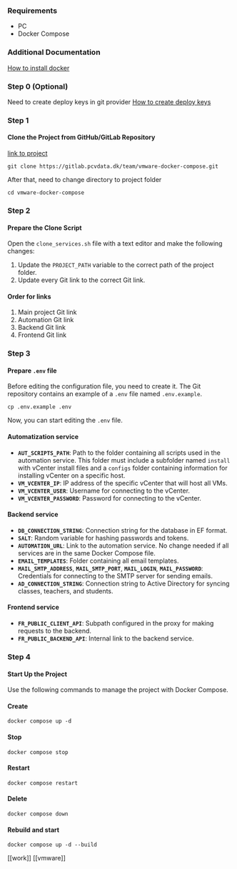 ### Requirements
- PC
- Docker Compose

### Additional Documentation
[How to install docker](https://docs.docker.com/engine/install/)

### Step 0 (Optional)
Need to create deploy keys in git provider
[How to create deploy keys](https://docs.github.com/en/authentication/connecting-to-github-with-ssh/managing-deploy-keys)

### Step 1
#### Clone the Project from GitHub/GitLab Repository
[link to project](https://gitlab.pcvdata.dk/team/vmware-docker-compose.git)

```shell
git clone https://gitlab.pcvdata.dk/team/vmware-docker-compose.git
```

After that, need to change directory to project folder
```shell
cd vmware-docker-compose
```

### Step 2
#### Prepare the Clone Script
Open the `clone_services.sh` file with a text editor and make the following changes:
1. Update the `PROJECT_PATH` variable to the correct path of the project folder.
2. Update every Git link to the correct Git link.

#### Order for links
1. Main project Git link
2. Automation Git link
3. Backend Git link
4. Frontend Git link

### Step 3
#### Prepare `.env` file
Before editing the configuration file, you need to create it. The Git repository contains an example of a `.env` file named `.env.example`.
```shell
cp .env.example .env
```

Now, you can start editing the `.env` file.
#### Automatization service
- **`AUT_SCRIPTS_PATH`**: Path to the folder containing all scripts used in the automation service. This folder must include a subfolder named `install` with vCenter install files and a `configs` folder containing information for installing vCenter on a specific host.
- **`VM_VCENTER_IP`**: IP address of the specific vCenter that will host all VMs.
- **`VM_VCENTER_USER`**: Username for connecting to the vCenter.
- **`VM_VCENTER_PASSWORD`**: Password for connecting to the vCenter.

#### Backend service
- **`DB_CONNECTION_STRING`**: Connection string for the database in EF format.
- **`SALT`**: Random variable for hashing passwords and tokens.
- **`AUTOMATION_URL`**: Link to the automation service. No change needed if all services are in the same Docker Compose file.
- **`EMAIL_TEMPLATES`**: Folder containing all email templates.
- **`MAIL_SMTP_ADDRESS`**, **`MAIL_SMTP_PORT`**, **`MAIL_LOGIN`**, **`MAIL_PASSWORD`**: Credentials for connecting to the SMTP server for sending emails.
- **`AD_CONNECTION_STRING`**: Connection string to Active Directory for syncing classes, teachers, and students.

#### Frontend service
- **`FR_PUBLIC_CLIENT_API`**: Subpath configured in the proxy for making requests to the backend.
- **`FR_PUBLIC_BACKEND_API`**: Internal link to the backend service.

### Step 4
#### Start Up the Project

Use the following commands to manage the project with Docker Compose.

#### Create
```shell
docker compose up -d
```
#### Stop
```shell
docker compose stop
```
#### Restart
```shell
docker compose restart
```
#### Delete
```shell
docker compose down
```
#### Rebuild and start
```shell
docker compose up -d --build
```


[[work]]
[[vmware]]